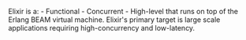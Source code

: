 Elixir is a:
	- Functional
	- Concurrent
	- High-level
that runs on top of the Erlang BEAM virtual machine. Elixir's primary target is large scale applications requiring high-concurrency and low-latency.

